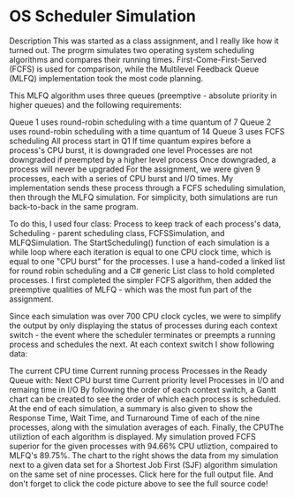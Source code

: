 # OS Scheduler Simulation
Description
This was started as a class assignment, and I really like how it turned out. The progrm simulates two operating system scheduling algorithms and compares their running times. First-Come-First-Served (FCFS) is used for comparison, while the Multilevel Feedback Queue (MLFQ) implementation took the most code planning.

This MLFQ algorithm uses three queues (preemptive - absolute priority in higher queues) and the following requirements:

Queue 1 uses round-robin scheduling with a time quantum of 7
Queue 2 uses round-robin scheduling with a time quantum of 14
Queue 3 uses FCFS scheduling
All process start in Q1
If time quantum expires before a process's CPU burst, it is downgraded one level
Processes are not downgraded if preempted by a higher level process
Once downgraded, a process will never be upgraded
For the assignment, we were given 9 processes, each with a series of CPU burst and I/O times. My implementation sends these process through a FCFS scheduling simulation, then through the MLFQ simulation. For simplicity, both simulations are run back-to-back in the same program.

To do this, I used four class: Process to keep track of each process's data, Scheduling - parent scheduling class, FCFSSimulation, and MLFQSimulation. The StartScheduling() function of each simulation is a while loop where each iteration is equal to one CPU clock time, which is equal to one "CPU burst" for the processes. I use a hand-coded a linked list for round robin scheduling and a C# generic List class to hold completed processes. I first completed the simpler FCFS algorithm, then added the preemptive qualities of MLFQ - which was the most fun part of the assignment.

Since each simulation was over 700 CPU clock cycles, we were to simplify the output by only displaying the status of processes during each context switch - the event where the scheduler terminates or preempts a running process and schedules the next. At each context switch I show following data:

The current CPU time
Current running process
Processes in the Ready Queue with:
Next CPU burst time
Current priority level
Processes in I/O and remaing time in I/O
By following the order of each context switch, a Gantt chart can be created to see the order of which each process is scheduled. At the end of each simulation, a summary is also given to show the Response Time, Wait Time, and Turnaround Time of each of the nine processes, along with the simulation averages of each. Finally, the CPUThe utiliztion of each algorithm is displayed. My simulation proved FCFS superior for the given processes with 94.66% CPU utliztion, compaired to MLFQ's 89.75%. The chart to the right shows the data from my simulation next to a given data set for a Shortest Job First (SJF) algorithm simulation on the same set of nine processes. Click here for the full output file. And don't forget to click the code picture above to see the full source code!
